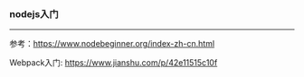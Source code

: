 ### nodejs入门

---

参考：https://www.nodebeginner.org/index-zh-cn.html

Webpack入门: https://www.jianshu.com/p/42e11515c10f
